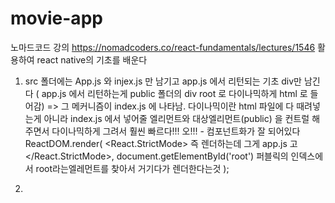 # movie-app 

노마드코드 강의 https://nomadcoders.co/react-fundamentals/lectures/1546
활용하여 react native의 기초를 배운다


1. src 폴더에는 App.js 와 injex.js 만 남기고 app.js 에서 리턴되는 기초 div만 남긴다 ( app.js 에서 리턴하는게 public 폴더의 div root 로 다이나믹하게 html 로 들어감) => 그 메커니즘이 index.js 에 나타남.  다이나믹이란 html 파일에 다 때려넣는게 아니라 index.js 에서 넣어줄 엘리먼트와 대상엘리먼트(public) 을 컨트럴 해주면서 다이나믹하게 그려서 훨씬 빠르다!!! 오!!!  - 컴포넌트화가 잘 되어있다 
ReactDOM.render(
  <React.StrictMode>
    <App />   즉 렌더하는데 그게 app.js 고 
  </React.StrictMode>,
  document.getElementById('root')  퍼블릭의 인덱스에서 root라는엘레먼트를 찾아서 거기다가 렌더한다는것
);

2. 

